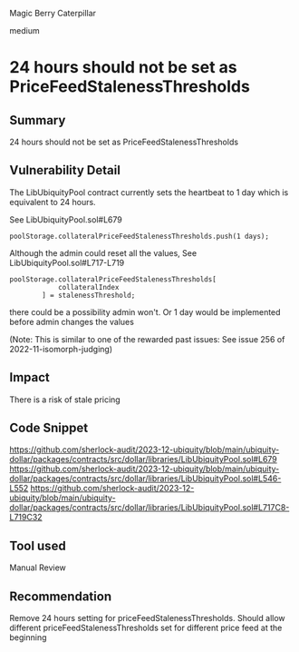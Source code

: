 Magic Berry Caterpillar

medium

# 24 hours should not be set as PriceFeedStalenessThresholds

## Summary
24 hours should not be set as PriceFeedStalenessThresholds

## Vulnerability Detail
The LibUbiquityPool contract currently sets the heartbeat to 1 day which is equivalent to 24 hours. 

See LibUbiquityPool.sol#L679

```soldiity
poolStorage.collateralPriceFeedStalenessThresholds.push(1 days);
```

Although the admin could reset all the values, See LibUbiquityPool.sol#L717-L719

```solidity
poolStorage.collateralPriceFeedStalenessThresholds[
            collateralIndex
        ] = stalenessThreshold;
```

 there could be a possibility admin won't. Or 1 day would be implemented before admin changes the values
 
(Note: This is similar to one of the rewarded past issues:  See issue 256 of 2022-11-isomorph-judging)

## Impact
There is a risk of stale pricing

## Code Snippet
https://github.com/sherlock-audit/2023-12-ubiquity/blob/main/ubiquity-dollar/packages/contracts/src/dollar/libraries/LibUbiquityPool.sol#L679
https://github.com/sherlock-audit/2023-12-ubiquity/blob/main/ubiquity-dollar/packages/contracts/src/dollar/libraries/LibUbiquityPool.sol#L546-L552
https://github.com/sherlock-audit/2023-12-ubiquity/blob/main/ubiquity-dollar/packages/contracts/src/dollar/libraries/LibUbiquityPool.sol#L717C8-L719C32

## Tool used
Manual Review

## Recommendation
Remove 24 hours setting for priceFeedStalenessThresholds.
Should allow different priceFeedStalenessThresholds set for different price feed at the beginning
